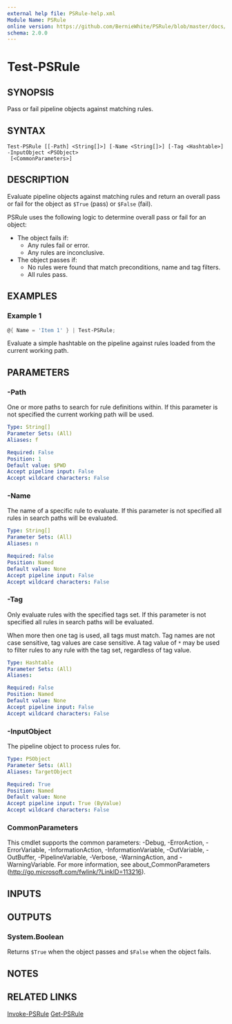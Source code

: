 ```yaml
---
external help file: PSRule-help.xml
Module Name: PSRule
online version: https://github.com/BernieWhite/PSRule/blob/master/docs/commands/PSRule/en-US/Test-PSRule.md
schema: 2.0.0
---
```


# Test-PSRule

## SYNOPSIS

Pass or fail pipeline objects against matching rules.

## SYNTAX

```text
Test-PSRule [[-Path] <String[]>] [-Name <String[]>] [-Tag <Hashtable>] -InputObject <PSObject>
 [<CommonParameters>]
```

## DESCRIPTION

Evaluate pipeline objects against matching rules and return an overall pass or fail for the object as `$True` (pass) or `$False` (fail).

PSRule uses the following logic to determine overall pass or fail for an object:

- The object fails if:
  - Any rules fail or error.
  - Any rules are inconclusive.
- The object passes if:
  - No rules were found that match preconditions, name and tag filters.
  - All rules pass.

## EXAMPLES

### Example 1

```powershell
@{ Name = 'Item 1' } | Test-PSRule;
```

Evaluate a simple hashtable on the pipeline against rules loaded from the current working path.

## PARAMETERS

### -Path

One or more paths to search for rule definitions within. If this parameter is not specified the current working path will be used.

```yaml
Type: String[]
Parameter Sets: (All)
Aliases: f

Required: False
Position: 1
Default value: $PWD
Accept pipeline input: False
Accept wildcard characters: False
```

### -Name

The name of a specific rule to evaluate. If this parameter is not specified all rules in search paths will be evaluated.

```yaml
Type: String[]
Parameter Sets: (All)
Aliases: n

Required: False
Position: Named
Default value: None
Accept pipeline input: False
Accept wildcard characters: False
```

### -Tag

Only evaluate rules with the specified tags set. If this parameter is not specified all rules in search paths will be evaluated.

When more then one tag is used, all tags must match. Tag names are not case sensitive, tag values are case sensitive. A tag value of `*` may be used to filter rules to any rule with the tag set, regardless of tag value.

```yaml
Type: Hashtable
Parameter Sets: (All)
Aliases:

Required: False
Position: Named
Default value: None
Accept pipeline input: False
Accept wildcard characters: False
```

### -InputObject

The pipeline object to process rules for.

```yaml
Type: PSObject
Parameter Sets: (All)
Aliases: TargetObject

Required: True
Position: Named
Default value: None
Accept pipeline input: True (ByValue)
Accept wildcard characters: False
```

### CommonParameters

This cmdlet supports the common parameters: -Debug, -ErrorAction, -ErrorVariable, -InformationAction, -InformationVariable, -OutVariable, -OutBuffer, -PipelineVariable, -Verbose, -WarningAction, and -WarningVariable. For more information, see about_CommonParameters (http://go.microsoft.com/fwlink/?LinkID=113216).

## INPUTS

## OUTPUTS

### System.Boolean

Returns `$True` when the object passes and `$False` when the object fails.

## NOTES

## RELATED LINKS

[Invoke-PSRule](Invoke-PSRule.md)
[Get-PSRule](Get-PSRule.md)

